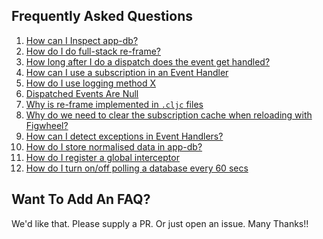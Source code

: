 ## Frequently Asked Questions

1. [How can I Inspect app-db?](Inspecting-app-db.md)
2. [How do I do full-stack re-frame?](FullStackReframe.md)
2. [How long after I do a dispatch does the event get handled?](When-Does-Dispatch-Happen.md)
2. [How can I use a subscription in an Event Handler](UseASubscriptionInAnEventHandler.md)
2. [How do I use logging method X](Logging.md)
3. [Dispatched Events Are Null](Null-Dispatched-Events.md)
4. [Why is re-frame implemented in `.cljc` files](Why-CLJC.md)
5. [Why do we need to clear the subscription cache when reloading with Figwheel?](Why-Clear-Sub-Cache.md)
6. [How can I detect exceptions in Event Handlers?](CatchingEventExceptions.md)
7. [How do I store normalised data in app-db?](DB_Normalisation.md)
8. [How do I register a global interceptor](GlobalInterceptors.md)
9. [How do I turn on/off polling a database every 60 secs](PollADatabaseEvery60.md)


## Want To Add An FAQ?  

We'd like that.  Please supply a PR.  Or just open an issue. Many Thanks!!

<!-- START doctoc generated TOC please keep comment here to allow auto update -->
<!-- DON'T EDIT THIS SECTION, INSTEAD RE-RUN doctoc TO UPDATE -->
<!-- END doctoc generated TOC please keep comment here to allow auto update -->
